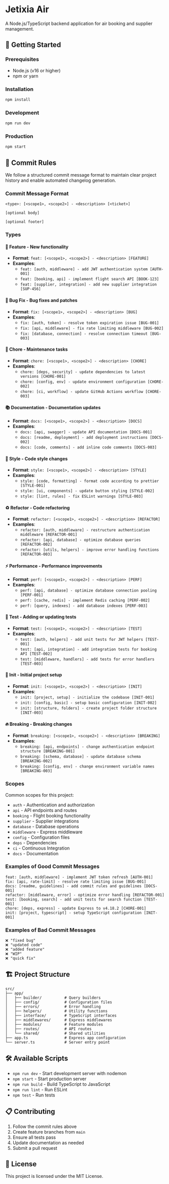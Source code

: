 # Jetixia Air

A Node.js/TypeScript backend application for air booking and supplier management.

## 🚀 Getting Started

### Prerequisites

- Node.js (v16 or higher)
- npm or yarn

### Installation

```bash
npm install
```

### Development

```bash
npm run dev
```

### Production

```bash
npm start
```

## 📝 Commit Rules

We follow a structured commit message format to maintain clear project history and enable automated changelog generation.

### Commit Message Format

```
<type>: [<scope1>, <scope2>] - <description> [<ticket>]

[optional body]

[optional footer]
```

### Types

#### 🎯 **Feature** - New functionality

- **Format**: `feat: [<scope1>, <scope2>] - <description> [FEATURE]`
- **Examples**:
  - `feat: [auth, middleware] - add JWT authentication system [AUTH-001]`
  - `feat: [booking, api] - implement flight search API [BOOK-123]`
  - `feat: [supplier, integration] - add new supplier integration [SUP-456]`

#### 🐛 **Bug Fix** - Bug fixes and patches

- **Format**: `fix: [<scope1>, <scope2>] - <description> [BUG]`
- **Examples**:
  - `fix: [auth, token] - resolve token expiration issue [BUG-001]`
  - `fix: [api, middleware] - fix rate limiting middleware [BUG-002]`
  - `fix: [database, connection] - resolve connection timeout [BUG-003]`

#### 🔧 **Chore** - Maintenance tasks

- **Format**: `chore: [<scope1>, <scope2>] - <description> [CHORE]`
- **Examples**:
  - `chore: [deps, security] - update dependencies to latest versions [CHORE-001]`
  - `chore: [config, env] - update environment configuration [CHORE-002]`
  - `chore: [ci, workflow] - update GitHub Actions workflow [CHORE-003]`

#### 📚 **Documentation** - Documentation updates

- **Format**: `docs: [<scope1>, <scope2>] - <description> [DOCS]`
- **Examples**:
  - `docs: [api, swagger] - update API documentation [DOCS-001]`
  - `docs: [readme, deployment] - add deployment instructions [DOCS-002]`
  - `docs: [code, comments] - add inline code comments [DOCS-003]`

#### 🎨 **Style** - Code style changes

- **Format**: `style: [<scope1>, <scope2>] - <description> [STYLE]`
- **Examples**:
  - `style: [code, formatting] - format code according to prettier [STYLE-001]`
  - `style: [ui, components] - update button styling [STYLE-002]`
  - `style: [lint, rules] - fix ESLint warnings [STYLE-003]`

#### ♻️ **Refactor** - Code refactoring

- **Format**: `refactor: [<scope1>, <scope2>] - <description> [REFACTOR]`
- **Examples**:
  - `refactor: [auth, middleware] - restructure authentication middleware [REFACTOR-001]`
  - `refactor: [api, database] - optimize database queries [REFACTOR-002]`
  - `refactor: [utils, helpers] - improve error handling functions [REFACTOR-003]`

#### ⚡ **Performance** - Performance improvements

- **Format**: `perf: [<scope1>, <scope2>] - <description> [PERF]`
- **Examples**:
  - `perf: [api, database] - optimize database connection pooling [PERF-001]`
  - `perf: [cache, redis] - implement Redis caching [PERF-002]`
  - `perf: [query, indexes] - add database indexes [PERF-003]`

#### 🧪 **Test** - Adding or updating tests

- **Format**: `test: [<scope1>, <scope2>] - <description> [TEST]`
- **Examples**:
  - `test: [auth, helpers] - add unit tests for JWT helpers [TEST-001]`
  - `test: [api, integration] - add integration tests for booking API [TEST-002]`
  - `test: [middleware, handlers] - add tests for error handlers [TEST-003]`

#### 🚀 **Init** - Initial project setup

- **Format**: `init: [<scope1>, <scope2>] - <description> [INIT]`
- **Examples**:
  - `init: [project, setup] - initialize the codebase [INIT-001]`
  - `init: [config, basic] - setup basic configuration [INIT-002]`
  - `init: [structure, folders] - create project folder structure [INIT-003]`

#### 🔥 **Breaking** - Breaking changes

- **Format**: `breaking: [<scope1>, <scope2>] - <description> [BREAKING]`
- **Examples**:
  - `breaking: [api, endpoints] - change authentication endpoint structure [BREAKING-001]`
  - `breaking: [schema, database] - update database schema [BREAKING-002]`
  - `breaking: [config, env] - change environment variable names [BREAKING-003]`

### Scopes

Common scopes for this project:

- `auth` - Authentication and authorization
- `api` - API endpoints and routes
- `booking` - Flight booking functionality
- `supplier` - Supplier integrations
- `database` - Database operations
- `middleware` - Express middleware
- `config` - Configuration files
- `deps` - Dependencies
- `ci` - Continuous Integration
- `docs` - Documentation

### Examples of Good Commit Messages

```
feat: [auth, middleware] - implement JWT token refresh [AUTH-001]
fix: [api, rate-limit] - resolve rate limiting issue [BUG-001]
docs: [readme, guidelines] - add commit rules and guidelines [DOCS-001]
refactor: [middleware, error] - optimize error handling [REFACTOR-001]
test: [booking, search] - add unit tests for search function [TEST-001]
chore: [deps, express] - update Express to v4.18.2 [CHORE-001]
init: [project, typescript] - setup TypeScript configuration [INIT-001]
```

### Examples of Bad Commit Messages

```
❌ "fixed bug"
❌ "updated code"
❌ "added feature"
❌ "WIP"
❌ "quick fix"
```

## 🏗️ Project Structure

```
src/
├── app/
│   ├── builder/          # Query builders
│   ├── config/           # Configuration files
│   ├── errors/           # Error handling
│   ├── helpers/          # Utility functions
│   ├── interface/        # TypeScript interfaces
│   ├── middlewares/      # Express middlewares
│   ├── modules/          # Feature modules
│   ├── routes/           # API routes
│   └── shared/           # Shared utilities
├── app.ts                # Express app configuration
└── server.ts             # Server entry point
```

## 🛠️ Available Scripts

- `npm run dev` - Start development server with nodemon
- `npm start` - Start production server
- `npm run build` - Build TypeScript to JavaScript
- `npm run lint` - Run ESLint
- `npm test` - Run tests

## 📋 Contributing

1. Follow the commit rules above
2. Create feature branches from `main`
3. Ensure all tests pass
4. Update documentation as needed
5. Submit a pull request

## 📄 License

This project is licensed under the MIT License.
